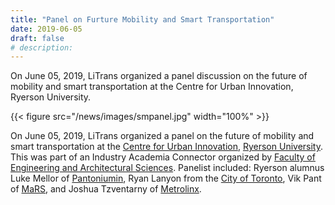 ```yaml
---
title: "Panel on Furture Mobility and Smart Transportation"
date: 2019-06-05
draft: false
# description:
---
```


On June 05, 2019, LiTrans organized a panel discussion on the future of mobility and smart transportation at the Centre for Urban Innovation, Ryerson University.

{{< figure src="/news/images/smpanel.jpg" width="100%" >}}

<!--more-->

On June 05, 2019, LiTrans organized a panel on the future of mobility and smart transportation at the [Centre for Urban Innovation](https://www.ryerson.ca/centre-urban-innovation/), [Ryerson University](https://www.ryerson.ca/). This was part of an Industry Academia Connector organized by [Faculty of Engineering and Architectural Sciences](https://www.ryerson.ca/engineering-architectural-science/). Panelist included: Ryerson alumnus Luke Mellor of [Pantoniumin](https://pantonium.com/), Ryan Lanyon from the [City of Toronto](https://www.toronto.ca/), Vik Pant of [MaRS](https://www.marsdd.com/), and Joshua Tzventarny of [Metrolinx](http://www.metrolinx.com).
